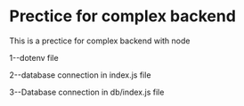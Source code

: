 # Prectice for complex backend

This is a prectice for complex backend with node


1--dotenv file
<!-- import dotenv in root index file and config  -->

<!-- import connectDB from "./db/index.js";

 dotenv.config({
    path: './env'
 }) -->

2--database connection in index.js file 

<!-- 
      import express from "express"
      const app = express();

(async () => {
    try {
        await mongoose.connect(`${process.env.MONGODB_URI}/${DB_NAME}`)
        // if express not able to connect with db ,in that case throw error
        app.on("error", (error) => {
            console.log("ERROR", error)
        })

        //listen app in port
        app.listen(process.env.PORT,()=>{
            console.log(`App is listening in port ${process.env.PORT}`)
        })
    } catch (error) {
        console.error("ERROR :", error)
        throw error
    }
})() -->


3--Database connection in db/index.js file 

<!-- import mongoose from "mongoose";
import { DB_NAME } from "../constants.js";

const connectDB = async()=>{
    try {
      const connectionInstance =  await mongoose.connect(`${process.env.MONGODB_URI}/${DB_NAME}`)
      console.log(`\n MongoDb connected !! DB HOST:${connectionInstance.connection.host} `)
    } catch (error) {
        console.log("MONGODB CONNECTION ERROR:" , error)
        process.exit(1)
    }
}

export default connectDB; -->